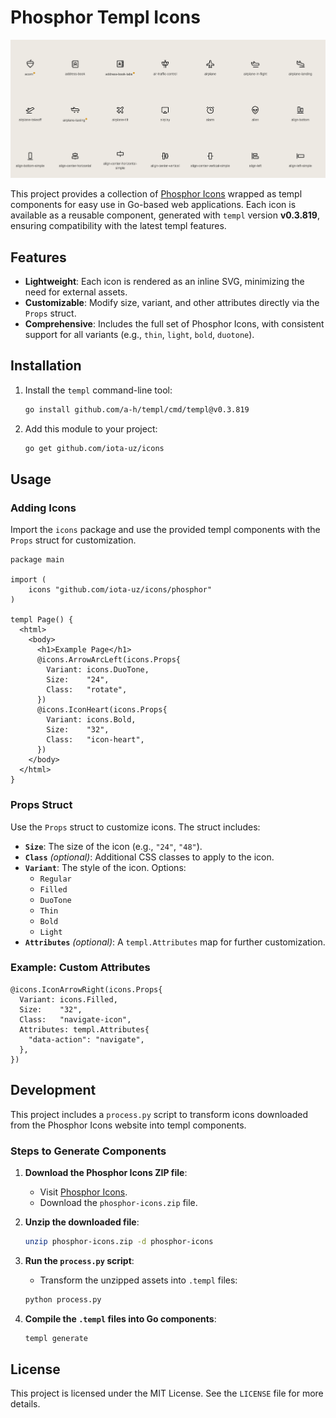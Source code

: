 # Phosphor Templ Icons

<img src="docs/preview.png" alt="Preview">

This project provides a collection of [Phosphor Icons](https://phosphoricons.com/) wrapped as templ components for easy
use in Go-based web applications. Each icon is available as a reusable component, generated with `templ` version
**v0.3.819**, ensuring compatibility with the latest templ features.

## Features

- **Lightweight**: Each icon is rendered as an inline SVG, minimizing the need for external assets.
- **Customizable**: Modify size, variant, and other attributes directly via the `Props` struct.
- **Comprehensive**: Includes the full set of Phosphor Icons, with consistent support for all variants (e.g., `thin`,
  `light`, `bold`, `duotone`).

## Installation

1. Install the `templ` command-line tool:
   ```bash
   go install github.com/a-h/templ/cmd/templ@v0.3.819
   ```
2. Add this module to your project:
   ```bash
   go get github.com/iota-uz/icons
   ```

## Usage

### Adding Icons

Import the `icons` package and use the provided templ components with the `Props` struct for customization.

```templ
package main

import (
    icons "github.com/iota-uz/icons/phosphor"
)

templ Page() {
  <html>
    <body>
      <h1>Example Page</h1>
      @icons.ArrowArcLeft(icons.Props{
        Variant: icons.DuoTone,
        Size:    "24",
        Class:   "rotate",
      })
      @icons.IconHeart(icons.Props{
        Variant: icons.Bold,
        Size:    "32",
        Class:   "icon-heart",
      })
    </body>
  </html>
}
```

### Props Struct

Use the `Props` struct to customize icons. The struct includes:

- **`Size`**: The size of the icon (e.g., `"24"`, `"48"`).
- **`Class`** *(optional)*: Additional CSS classes to apply to the icon.
- **`Variant`**: The style of the icon. Options:
    - `Regular`
    - `Filled`
    - `DuoTone`
    - `Thin`
    - `Bold`
    - `Light`
- **`Attributes`** *(optional)*: A `templ.Attributes` map for further customization.

### Example: Custom Attributes

```templ
@icons.IconArrowRight(icons.Props{
  Variant: icons.Filled,
  Size:    "32",
  Class:   "navigate-icon",
  Attributes: templ.Attributes{
    "data-action": "navigate",
  },
})
```

## Development

This project includes a `process.py` script to transform icons downloaded from the Phosphor Icons website into templ
components.

### Steps to Generate Components

1. **Download the Phosphor Icons ZIP file**:
    - Visit [Phosphor Icons](https://phosphoricons.com/assets/phosphor-icons.zip).
    - Download the `phosphor-icons.zip` file.

2. **Unzip the downloaded file**:
   ```bash
   unzip phosphor-icons.zip -d phosphor-icons
   ```

3. **Run the `process.py` script**:
    - Transform the unzipped assets into `.templ` files:
    ```bash
    python process.py
    ```

4. **Compile the `.templ` files into Go components**:
   ```bash
   templ generate
   ```

## License

This project is licensed under the MIT License. See the `LICENSE` file for more details.
